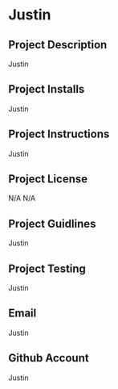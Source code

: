 # Justin

  ## Project Description
 Justin

 ## Project Installs
 Justin

 ## Project Instructions
 Justin

 ## Project License
 N/A
 N/A

 ## Project Guidlines
 Justin

 ## Project Testing
 Justin

 ## Email
 Justin

 ## Github Account
 Justin
